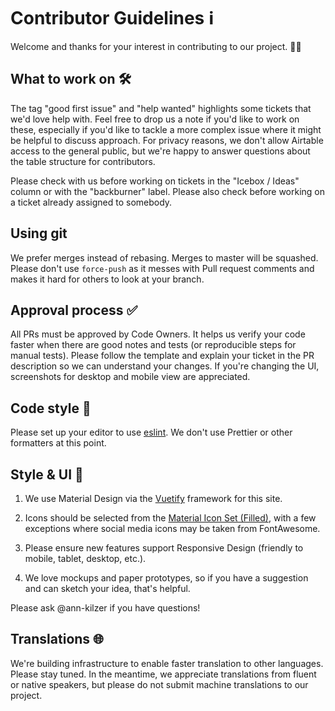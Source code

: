 # Contributor Guidelines ℹ

Welcome and thanks for your interest in contributing to our project. 🙇‍♀️

## What to work on 🛠

The tag "good first issue" and "help wanted" highlights some tickets that we'd love help with. Feel free to drop us a note if you'd like to work on these, especially if you'd like to tackle a more complex issue where it might be helpful to discuss approach. For privacy reasons, we don't allow Airtable access to the general public, but we're happy to answer questions about the table structure for contributors.

Please check with us before working on tickets in the "Icebox / Ideas" column or with the "backburner" label. Please also check before working on a ticket already assigned to somebody.

## Using git

We prefer merges instead of rebasing. Merges to master will be squashed. Please don't use `force-push` as it messes with Pull request comments and makes it hard for others to look at your branch.

## Approval process ✅

All PRs must be approved by Code Owners. It helps us verify your code faster when there are good notes and tests (or reproducible steps for manual tests). Please follow the template and explain your ticket in the PR description so we can understand your changes. If you're changing the UI, screenshots for desktop and mobile view are appreciated. 

## Code style 📝

Please set up your editor to use [eslint](https://eslint.org/). We don't use Prettier or other formatters at this point.

## Style & UI 🎨

1. We use Material Design via the [Vuetify](https://vuetifyjs.com/en/) framework for this site.

2. Icons should be selected from the [Material Icon Set (Filled)](https://material.io/resources/icons/?style=baseline), with a few exceptions where social media icons may be taken from FontAwesome.

3. Please ensure new features support Responsive Design (friendly to mobile, tablet, desktop, etc.).

4. We love mockups and paper prototypes, so if you have a suggestion and can sketch your idea, that's helpful.

Please ask @ann-kilzer if you have questions!

## Translations 🌐

We're building infrastructure to enable faster translation to other languages. Please stay tuned. In the meantime, we appreciate translations from fluent  or native speakers, but please do not submit machine translations to our project. 
